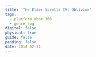 ```yaml
---
title: 'The Elder Scrolls IV: Oblivion'
tags:
  - platform_xbox-360
  - genre_rpg
digital: false
physical: true
guide: false
pending: false
date: 2014-02-11
---
```

